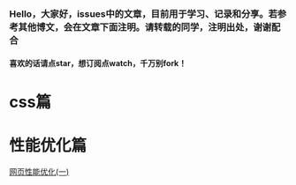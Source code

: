### Hello，大家好，issues中的文章，目前用于学习、记录和分享。若参考其他博文，会在文章下面注明。请转载的同学，注明出处，谢谢配合

#### 喜欢的话请点star，想订阅点watch，千万别fork！

# css篇

# 性能优化篇
[网页性能优化(一)](/roe-article/issues/1)
